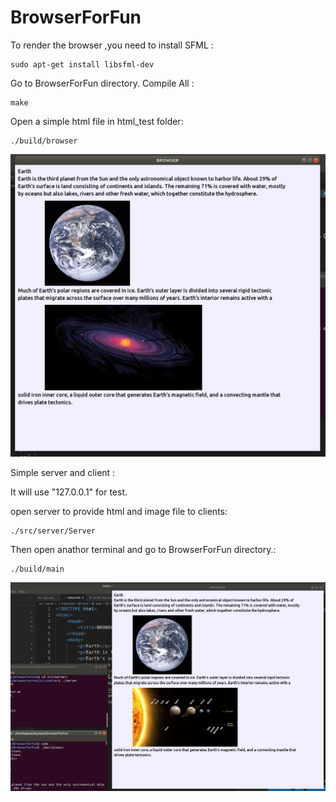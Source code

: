 # BrowserForFun

To render the browser ,you need to install SFML :

    sudo apt-get install libsfml-dev


Go to BrowserForFun directory.
Compile All :

    make

Open a simple html file in html_test folder:

    ./build/browser

![image](https://github.com/windlunar/BrowserForFun/blob/main/result/test2.png)


Simple server and client :

It will use "127.0.0.1" for test.

open server to provide html and image file to clients:

    ./src/server/Server

Then open anathor terminal and go to BrowserForFun directory.:

    ./build/main

![image](https://github.com/windlunar/BrowserForFun/blob/main/result/test3.png)


